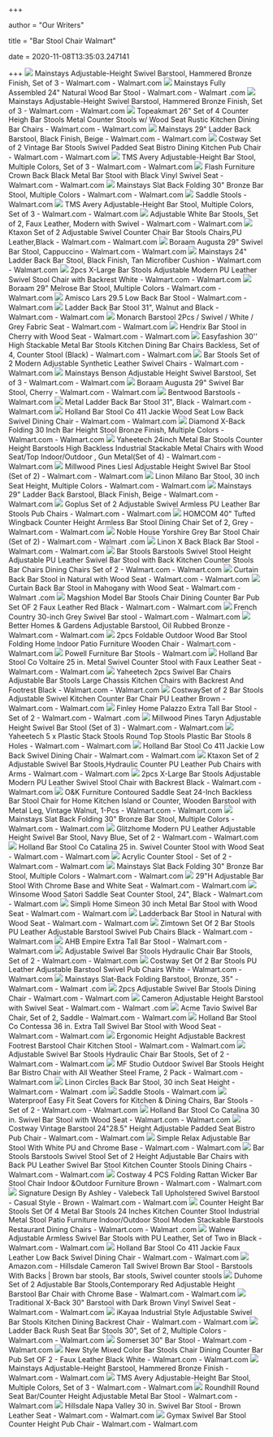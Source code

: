 +++
        
author = "Our Writers"
        
title = "Bar Stool Chair Walmart"
        
date = 2020-11-08T13:35:03.247141
        
+++
[ ![](https://i5.walmartimages.com/asr/e2b0e401-78d0-44b3-a08b-7f2d3590f9ed_1.95d4b4bc091f367b6328470f150ffc98.jpeg?odnWidth=612&odnHeight=612&odnBg=ffffff)](https://i5.walmartimages.com/asr/e2b0e401-78d0-44b3-a08b-7f2d3590f9ed_1.95d4b4bc091f367b6328470f150ffc98.jpeg?odnWidth=612&odnHeight=612&odnBg=ffffff) Mainstays Adjustable-Height Swivel Barstool, Hammered Bronze Finish, Set of  3 - Walmart.com - Walmart.com
[ ![](https://i5.walmartimages.com/asr/f0539dee-18ba-4642-bbce-c3599962d324_1.3196566acccb55bb8cfcda10cca0b03e.jpeg?odnWidth=612&odnHeight=612&odnBg=ffffff)](https://i5.walmartimages.com/asr/f0539dee-18ba-4642-bbce-c3599962d324_1.3196566acccb55bb8cfcda10cca0b03e.jpeg?odnWidth=612&odnHeight=612&odnBg=ffffff) Mainstays Fully Assembled 24" Natural Wood Bar Stool - Walmart.com - Walmart .com
[ ![](https://i5.walmartimages.com/asr/e82c0981-e6aa-41eb-9593-6ad17aef3b84_1.63a58056fc6e39cd8034829f331f38d1.jpeg?odnWidth=612&odnHeight=612&odnBg=ffffff)](https://i5.walmartimages.com/asr/e82c0981-e6aa-41eb-9593-6ad17aef3b84_1.63a58056fc6e39cd8034829f331f38d1.jpeg?odnWidth=612&odnHeight=612&odnBg=ffffff) Mainstays Adjustable-Height Swivel Barstool, Hammered Bronze Finish, Set of  3 - Walmart.com - Walmart.com
[ ![](https://i5.walmartimages.com/asr/f752f2b2-79ce-4dd9-8d61-6e9c2ad23bea_1.c227b8dcc39395495c64ff57d8269881.png?odnWidth=612&odnHeight=612&odnBg=ffffff)](https://i5.walmartimages.com/asr/f752f2b2-79ce-4dd9-8d61-6e9c2ad23bea_1.c227b8dcc39395495c64ff57d8269881.png?odnWidth=612&odnHeight=612&odnBg=ffffff) Topeakmart 26" Set of 4 Counter Heigh Bar Stools Metal Counter Stools w/  Wood Seat Rustic Kitchen Dining Bar Chairs - Walmart.com - Walmart.com
[ ![](https://i5.walmartimages.com/asr/c7ce7202-8f46-41d7-a286-5d88fb5d0210_1.f576ec13753d2ed2f0637effddd4b4df.jpeg)](https://i5.walmartimages.com/asr/c7ce7202-8f46-41d7-a286-5d88fb5d0210_1.f576ec13753d2ed2f0637effddd4b4df.jpeg) Mainstays 29" Ladder Back Barstool, Black Finish, Beige - Walmart.com -  Walmart.com
[ ![](https://i5.walmartimages.com/asr/c169f679-05ba-4f33-9f0a-efa390f93c42_1.e67e5f3cfcee0417307af9e4338773d2.jpeg?odnWidth=612&odnHeight=612&odnBg=ffffff)](https://i5.walmartimages.com/asr/c169f679-05ba-4f33-9f0a-efa390f93c42_1.e67e5f3cfcee0417307af9e4338773d2.jpeg?odnWidth=612&odnHeight=612&odnBg=ffffff) Costway Set of 2 Vintage Bar Stools Swivel Padded Seat Bistro Dining  Kitchen Pub Chair - Walmart.com - Walmart.com
[ ![](https://i5.walmartimages.com/asr/9f6a20bd-baf8-4d99-831f-f1102bab09be_1.e755b2353851cc8c8c1eb0f11591e06e.jpeg?odnWidth=612&odnHeight=612&odnBg=ffffff)](https://i5.walmartimages.com/asr/9f6a20bd-baf8-4d99-831f-f1102bab09be_1.e755b2353851cc8c8c1eb0f11591e06e.jpeg?odnWidth=612&odnHeight=612&odnBg=ffffff) TMS Avery Adjustable-Height Bar Stool, Multiple Colors, Set of 3 - Walmart.com  - Walmart.com
[ ![](https://i5.walmartimages.com/asr/e8f69714-ebad-47a7-86e1-ff710fe6b431_1.665c1c1ea6cb782f490d3b1701da4843.jpeg?odnWidth=612&odnHeight=612&odnBg=ffffff)](https://i5.walmartimages.com/asr/e8f69714-ebad-47a7-86e1-ff710fe6b431_1.665c1c1ea6cb782f490d3b1701da4843.jpeg?odnWidth=612&odnHeight=612&odnBg=ffffff) Flash Furniture Crown Back Black Metal Bar Stool with Black Vinyl Swivel  Seat - Walmart.com - Walmart.com
[ ![](https://i5.walmartimages.com/asr/1b58bea6-3d94-4344-ae04-0fdc23f2c5e6_1.04871d8b70f6f164d2d98067aa2b6188.jpeg)](https://i5.walmartimages.com/asr/1b58bea6-3d94-4344-ae04-0fdc23f2c5e6_1.04871d8b70f6f164d2d98067aa2b6188.jpeg) Mainstays Slat Back Folding 30" Bronze Bar Stool, Multiple Colors - Walmart.com  - Walmart.com
[ ![](https://i5.walmartimages.com/asr/35f26b19-dc35-48d3-924c-233ab20ef65b_2.3cd0618096032f8f3edc7235a6e85bbb.jpeg)](https://i5.walmartimages.com/asr/35f26b19-dc35-48d3-924c-233ab20ef65b_2.3cd0618096032f8f3edc7235a6e85bbb.jpeg) Saddle Stools - Walmart.com
[ ![](https://i5.walmartimages.com/asr/b6341189-211f-4ca3-b565-d0046a5de11b_1.be0a727030ded0c8fc63821b870e2986.jpeg?odnWidth=612&odnHeight=612&odnBg=ffffff)](https://i5.walmartimages.com/asr/b6341189-211f-4ca3-b565-d0046a5de11b_1.be0a727030ded0c8fc63821b870e2986.jpeg?odnWidth=612&odnHeight=612&odnBg=ffffff) TMS Avery Adjustable-Height Bar Stool, Multiple Colors, Set of 3 - Walmart.com  - Walmart.com
[ ![](https://i5.walmartimages.com/asr/b2143c5b-f8f9-4968-8291-6c09dfd89936_1.5d7d46721c333013cadfba7e7f066851.png?odnWidth=612&odnHeight=612&odnBg=ffffff)](https://i5.walmartimages.com/asr/b2143c5b-f8f9-4968-8291-6c09dfd89936_1.5d7d46721c333013cadfba7e7f066851.png?odnWidth=612&odnHeight=612&odnBg=ffffff) Adjustable White Bar Stools, Set of 2, Faux Leather, Modern with Swivel -  Walmart.com - Walmart.com
[ ![](https://i5.walmartimages.com/asr/ae404ca2-3789-42be-963c-4e1a42fcda4d_1.ebaae42a7fe9a0db463663a48546ce84.jpeg?odnWidth=612&odnHeight=612&odnBg=ffffff)](https://i5.walmartimages.com/asr/ae404ca2-3789-42be-963c-4e1a42fcda4d_1.ebaae42a7fe9a0db463663a48546ce84.jpeg?odnWidth=612&odnHeight=612&odnBg=ffffff) Ktaxon Set of 2 Adjustable Swivel Counter Chair Bar Stools Chairs,PU  Leather,Black - Walmart.com - Walmart.com
[ ![](https://i5.walmartimages.com/asr/918c863a-7005-42fa-9437-ca2a5a93eb15_2.a01c8684fedcaff2eaa646b680b2b5cc.jpeg)](https://i5.walmartimages.com/asr/918c863a-7005-42fa-9437-ca2a5a93eb15_2.a01c8684fedcaff2eaa646b680b2b5cc.jpeg) Boraam Augusta 29" Swivel Bar Stool, Cappuccino - Walmart.com - Walmart.com
[ ![](https://i5.walmartimages.com/asr/76e68f53-fc11-4f73-aa8a-5aab1ec8db67_1.7e7f0eb013f1e2bdc03b8abdad48ac97.jpeg)](https://i5.walmartimages.com/asr/76e68f53-fc11-4f73-aa8a-5aab1ec8db67_1.7e7f0eb013f1e2bdc03b8abdad48ac97.jpeg) Mainstays 24" Ladder Back Bar Stool, Black Finish, Tan Microfiber Cushion -  Walmart.com - Walmart.com
[ ![](https://i5.walmartimages.com/asr/fadee1b2-2a1a-4435-99dd-99ed0d39262d_1.5d4cdb87983bd6ffee1a714a271250bc.png?odnWidth=612&odnHeight=612&odnBg=ffffff)](https://i5.walmartimages.com/asr/fadee1b2-2a1a-4435-99dd-99ed0d39262d_1.5d4cdb87983bd6ffee1a714a271250bc.png?odnWidth=612&odnHeight=612&odnBg=ffffff) 2pcs X-Large Bar Stools Adjustable Modern PU Leather Swivel Stool Chair  with Backrest White - Walmart.com - Walmart.com
[ ![](https://i5.walmartimages.com/asr/acc289be-4fa2-4cff-a21c-c32172477ef4_1.9959325b63959194460f455669fd7814.jpeg?odnWidth=612&odnHeight=612&odnBg=ffffff)](https://i5.walmartimages.com/asr/acc289be-4fa2-4cff-a21c-c32172477ef4_1.9959325b63959194460f455669fd7814.jpeg?odnWidth=612&odnHeight=612&odnBg=ffffff) Boraam 29" Melrose Bar Stool, Multiple Colors - Walmart.com - Walmart.com
[ ![](https://i5.walmartimages.com/asr/504c4b7f-4454-4a23-84aa-5b29091951eb_1.8f0fe093c02cab06464b47c001c7ed88.jpeg?odnWidth=612&odnHeight=612&odnBg=ffffff)](https://i5.walmartimages.com/asr/504c4b7f-4454-4a23-84aa-5b29091951eb_1.8f0fe093c02cab06464b47c001c7ed88.jpeg?odnWidth=612&odnHeight=612&odnBg=ffffff) Amisco Lars 29.5 Low Back Bar Stool - Walmart.com - Walmart.com
[ ![](https://i5.walmartimages.com/asr/be41ecb0-37e1-474b-a0c4-e3a4e308c724_4.3fa14d3d55aba2cc4e1aff78c44f74a0.jpeg?odnWidth=612&odnHeight=612&odnBg=ffffff)](https://i5.walmartimages.com/asr/be41ecb0-37e1-474b-a0c4-e3a4e308c724_4.3fa14d3d55aba2cc4e1aff78c44f74a0.jpeg?odnWidth=612&odnHeight=612&odnBg=ffffff) Ladder Back Bar Stool 31", Walnut and Black - Walmart.com - Walmart.com
[ ![](https://i5.walmartimages.com/asr/cff42670-c922-4c48-8972-7d8bc6e6e84d_1.f404dbee7501ffa57554af03e36e8701.jpeg?odnWidth=612&odnHeight=612&odnBg=ffffff)](https://i5.walmartimages.com/asr/cff42670-c922-4c48-8972-7d8bc6e6e84d_1.f404dbee7501ffa57554af03e36e8701.jpeg?odnWidth=612&odnHeight=612&odnBg=ffffff) Monarch Barstool 2Pcs / Swivel / White / Grey Fabric Seat - Walmart.com -  Walmart.com
[ ![](https://i5.walmartimages.com/asr/b76a20df-881f-45d2-a2d3-d7a7e3e3cbe4.a391e6b5e1337ac4abbe0695498f475a.jpeg?odnWidth=612&odnHeight=612&odnBg=ffffff)](https://i5.walmartimages.com/asr/b76a20df-881f-45d2-a2d3-d7a7e3e3cbe4.a391e6b5e1337ac4abbe0695498f475a.jpeg?odnWidth=612&odnHeight=612&odnBg=ffffff) Hendrix Bar Stool in Cherry with Wood Seat - Walmart.com - Walmart.com
[ ![](https://i5.walmartimages.com/asr/2da056af-107b-4d19-be0a-88fedec43711_1.39c6eef91c4613877933a86c733794d3.jpeg?odnWidth=612&odnHeight=612&odnBg=ffffff)](https://i5.walmartimages.com/asr/2da056af-107b-4d19-be0a-88fedec43711_1.39c6eef91c4613877933a86c733794d3.jpeg?odnWidth=612&odnHeight=612&odnBg=ffffff) Easyfashion 30'' High Stackable Metal Bar Stools Kitchen Dining Bar Chairs  Backless, Set of 4, Counter Stool (Black) - Walmart.com - Walmart.com
[ ![](https://i5.walmartimages.com/asr/b2207820-6cb0-405f-a247-0c9f1f13377e_1.41666c7fe44bb2327401dedba1397fd7.png?odnWidth=612&odnHeight=612&odnBg=ffffff)](https://i5.walmartimages.com/asr/b2207820-6cb0-405f-a247-0c9f1f13377e_1.41666c7fe44bb2327401dedba1397fd7.png?odnWidth=612&odnHeight=612&odnBg=ffffff) Bar Stools Set of 2 Modern Adjustable Synthetic Leather Swivel Chairs -  Walmart.com - Walmart.com
[ ![](https://i5.walmartimages.com/asr/51863eb3-74b3-43c1-9343-a565b9d68bf0_3.fce65e28a57b21667296cf393859e4d9.jpeg?odnWidth=612&odnHeight=612&odnBg=ffffff)](https://i5.walmartimages.com/asr/51863eb3-74b3-43c1-9343-a565b9d68bf0_3.fce65e28a57b21667296cf393859e4d9.jpeg?odnWidth=612&odnHeight=612&odnBg=ffffff) Mainstays Benson Adjustable Height Swivel Barstool, Set of 3 - Walmart.com  - Walmart.com
[ ![](https://i5.walmartimages.com/asr/60150377-908b-41bb-bb2c-6a92b7f17a80_1.03a724860ff6674203cc0d3db558fa2a.jpeg?odnWidth=612&odnHeight=612&odnBg=ffffff)](https://i5.walmartimages.com/asr/60150377-908b-41bb-bb2c-6a92b7f17a80_1.03a724860ff6674203cc0d3db558fa2a.jpeg?odnWidth=612&odnHeight=612&odnBg=ffffff) Boraam Augusta 29" Swivel Bar Stool, Cherry - Walmart.com - Walmart.com
[ ![](https://i5.walmartimages.com/asr/08b46f16-98d6-4513-8be8-aad2f96e3ba7_1.31356b7c70b95069015ef1506ed5e1e1.jpeg)](https://i5.walmartimages.com/asr/08b46f16-98d6-4513-8be8-aad2f96e3ba7_1.31356b7c70b95069015ef1506ed5e1e1.jpeg) Bentwood Barstools - Walmart.com
[ ![](https://i5.walmartimages.com/asr/9b93ff2d-d542-4e98-b406-5190fc038ecb_1.186c208a61b4e22315970b3b4e0889ff.jpeg?odnWidth=612&odnHeight=612&odnBg=ffffff)](https://i5.walmartimages.com/asr/9b93ff2d-d542-4e98-b406-5190fc038ecb_1.186c208a61b4e22315970b3b4e0889ff.jpeg?odnWidth=612&odnHeight=612&odnBg=ffffff) Metal Ladder Back Bar Stool 31", Black - Walmart.com - Walmart.com
[ ![](https://i5.walmartimages.com/asr/f33aa4c8-3e8b-41b4-9c42-79b2ff00b100_1.1550d84eea59c647aafe5e941faf8ef3.jpeg?odnWidth=612&odnHeight=612&odnBg=ffffff)](https://i5.walmartimages.com/asr/f33aa4c8-3e8b-41b4-9c42-79b2ff00b100_1.1550d84eea59c647aafe5e941faf8ef3.jpeg?odnWidth=612&odnHeight=612&odnBg=ffffff) Holland Bar Stool Co 411 Jackie Wood Seat Low Back Swivel Dining Chair -  Walmart.com - Walmart.com
[ ![](https://i5.walmartimages.com/asr/0e6f5993-bd80-49cb-a179-4a097c888cbe_1.da6ba1790bd2541d52a1ae009c2f0fae.jpeg?odnWidth=612&odnHeight=612&odnBg=ffffff)](https://i5.walmartimages.com/asr/0e6f5993-bd80-49cb-a179-4a097c888cbe_1.da6ba1790bd2541d52a1ae009c2f0fae.jpeg?odnWidth=612&odnHeight=612&odnBg=ffffff) Diamond X-Back Folding 30 Inch Bar Height Stool Bronze Finish, Multiple  Colors - Walmart.com - Walmart.com
[ ![](https://i5.walmartimages.com/asr/bd269639-d8f9-4bda-b544-fe527263f2f1_1.8060df179f04b50176a72e9d17c810ba.jpeg?odnWidth=612&odnHeight=612&odnBg=ffffff)](https://i5.walmartimages.com/asr/bd269639-d8f9-4bda-b544-fe527263f2f1_1.8060df179f04b50176a72e9d17c810ba.jpeg?odnWidth=612&odnHeight=612&odnBg=ffffff) Yaheetech 24inch Metal Bar Stools Counter Height Barstools High Backless  Industrial Stackable Metal Chairs with Wood Seat/Top Indoor/Outdoor , Gun  Metal(Set of 4) - Walmart.com - Walmart.com
[ ![](https://i5.walmartimages.com/asr/a1bc10c3-31c8-4645-a614-75aafba54290_1.fe3d5dfc7e0a48a641045b435b9280fd.jpeg?odnWidth=612&odnHeight=612&odnBg=ffffff)](https://i5.walmartimages.com/asr/a1bc10c3-31c8-4645-a614-75aafba54290_1.fe3d5dfc7e0a48a641045b435b9280fd.jpeg?odnWidth=612&odnHeight=612&odnBg=ffffff) Millwood Pines Liesl Adjustable Height Swivel Bar Stool (Set of 2) - Walmart.com  - Walmart.com
[ ![](https://i5.walmartimages.com/asr/15a59de9-0c05-4676-99d0-c0a850e83c44_1.7d638eaea20e2e1f00d4d23a2e3e9378.jpeg?odnWidth=612&odnHeight=612&odnBg=ffffff)](https://i5.walmartimages.com/asr/15a59de9-0c05-4676-99d0-c0a850e83c44_1.7d638eaea20e2e1f00d4d23a2e3e9378.jpeg?odnWidth=612&odnHeight=612&odnBg=ffffff) Linon Milano Bar Stool, 30 inch Seat Height, Multiple Colors - Walmart.com  - Walmart.com
[ ![](https://i5.walmartimages.com/asr/f99d73a8-c7b7-4724-aa37-39f8bb29bcd9_1.6617aa9ce2c1222ae88559d7f84a66e8.jpeg?odnWidth=612&odnHeight=612&odnBg=ffffff)](https://i5.walmartimages.com/asr/f99d73a8-c7b7-4724-aa37-39f8bb29bcd9_1.6617aa9ce2c1222ae88559d7f84a66e8.jpeg?odnWidth=612&odnHeight=612&odnBg=ffffff) Mainstays 29" Ladder Back Barstool, Black Finish, Beige - Walmart.com -  Walmart.com
[ ![](https://i5.walmartimages.com/asr/242d48d1-d3b5-42cf-8aaf-6c472f09d893_1.ad96f3f270af8c0630a8725a5c88ac4b.jpeg?odnWidth=612&odnHeight=612&odnBg=ffffff)](https://i5.walmartimages.com/asr/242d48d1-d3b5-42cf-8aaf-6c472f09d893_1.ad96f3f270af8c0630a8725a5c88ac4b.jpeg?odnWidth=612&odnHeight=612&odnBg=ffffff) Goplus Set of 2 Adjustable Swivel Armless PU Leather Bar Stools Pub Chairs  - Walmart.com - Walmart.com
[ ![](https://i5.walmartimages.com/asr/ad43bfc5-27ae-4b7f-bb21-b774aac0420b.a9014711f315637a6f6a5f4fd5e54e41.jpeg?odnWidth=612&odnHeight=612&odnBg=ffffff)](https://i5.walmartimages.com/asr/ad43bfc5-27ae-4b7f-bb21-b774aac0420b.a9014711f315637a6f6a5f4fd5e54e41.jpeg?odnWidth=612&odnHeight=612&odnBg=ffffff) HOMCOM 40" Tufted Wingback Counter Height Armless Bar Stool Dining Chair  Set of 2, Grey - Walmart.com - Walmart.com
[ ![](https://i5.walmartimages.com/asr/f29cf777-b437-434e-b736-2b4b81b15b66_1.75e2465dfa90e07b3d5fb89f07952bfb.jpeg?odnWidth=612&odnHeight=612&odnBg=ffffff)](https://i5.walmartimages.com/asr/f29cf777-b437-434e-b736-2b4b81b15b66_1.75e2465dfa90e07b3d5fb89f07952bfb.jpeg?odnWidth=612&odnHeight=612&odnBg=ffffff) Noble House Yorshire Grey Bar Stool Chair (Set of 2) - Walmart.com - Walmart .com
[ ![](https://i5.walmartimages.com/asr/5bf79f54-e1e8-4bba-a536-2220f93129ce_1.7da5e03aa25e6d4cb4336f3527dd029d.jpeg?odnWidth=612&odnHeight=612&odnBg=ffffff)](https://i5.walmartimages.com/asr/5bf79f54-e1e8-4bba-a536-2220f93129ce_1.7da5e03aa25e6d4cb4336f3527dd029d.jpeg?odnWidth=612&odnHeight=612&odnBg=ffffff) Linon X Back Black Bar Stool - Walmart.com - Walmart.com
[ ![](https://i5.walmartimages.com/asr/43622d47-c7b6-4446-a6d1-3abcb1303a76_1.2f63d375f528b54ac0cf754eb17bf45a.jpeg?odnWidth=612&odnHeight=612&odnBg=ffffff)](https://i5.walmartimages.com/asr/43622d47-c7b6-4446-a6d1-3abcb1303a76_1.2f63d375f528b54ac0cf754eb17bf45a.jpeg?odnWidth=612&odnHeight=612&odnBg=ffffff) Bar Stools Barstools Swivel Stool Height Adjustable PU Leather Swivel Bar  Stool with Back Kitchen Counter Stools Bar Chairs Dining Chairs Set of 2 -  Walmart.com - Walmart.com
[ ![](https://i5.walmartimages.com/asr/febcfb98-82ad-4903-bae1-41d89f3b42b6_1.56c0abc6f8f7f3276e5fa05ad0ffac31.jpeg?odnWidth=612&odnHeight=612&odnBg=ffffff)](https://i5.walmartimages.com/asr/febcfb98-82ad-4903-bae1-41d89f3b42b6_1.56c0abc6f8f7f3276e5fa05ad0ffac31.jpeg?odnWidth=612&odnHeight=612&odnBg=ffffff) Curtain Back Bar Stool in Natural with Wood Seat - Walmart.com - Walmart.com
[ ![](https://i5.walmartimages.com/asr/eda9f729-e209-4aff-8296-1973c06b77ef.f79e7085003e6ab69a9de77169429936.jpeg?odnWidth=612&odnHeight=612&odnBg=ffffff)](https://i5.walmartimages.com/asr/eda9f729-e209-4aff-8296-1973c06b77ef.f79e7085003e6ab69a9de77169429936.jpeg?odnWidth=612&odnHeight=612&odnBg=ffffff) Curtain Back Bar Stool in Mahogany with Wood Seat - Walmart.com - Walmart .com
[ ![](https://i5.walmartimages.com/asr/21a3ecf0-fe65-4eed-b7fe-3879a7e38d5e_1.e60ee61ed82d706cf208e1fa48e2668f.jpeg?odnWidth=2000&odnHeight=2000&odnBg=ffffff)](https://i5.walmartimages.com/asr/21a3ecf0-fe65-4eed-b7fe-3879a7e38d5e_1.e60ee61ed82d706cf208e1fa48e2668f.jpeg?odnWidth=2000&odnHeight=2000&odnBg=ffffff) Magshion Model Bar Stools Chair Dining Counter Bar Pub Set OF 2 Faux  Leather Red Black - Walmart.com - Walmart.com
[ ![](https://i5.walmartimages.com/asr/fdc2337d-dda7-47d3-b62f-4d158c93d662_1.211b08ab8f1622ed19bfc17a0c09093f.jpeg?odnWidth=612&odnHeight=612&odnBg=ffffff)](https://i5.walmartimages.com/asr/fdc2337d-dda7-47d3-b62f-4d158c93d662_1.211b08ab8f1622ed19bfc17a0c09093f.jpeg?odnWidth=612&odnHeight=612&odnBg=ffffff) French Country 30-inch Grey Swivel Bar stool - Walmart.com - Walmart.com
[ ![](https://i5.walmartimages.com/asr/c30a0683-d351-41c5-9400-fe5cd796576d_1.4dad0e53b7ffc415b087fceb5dd5f506.jpeg?odnWidth=612&odnHeight=612&odnBg=ffffff)](https://i5.walmartimages.com/asr/c30a0683-d351-41c5-9400-fe5cd796576d_1.4dad0e53b7ffc415b087fceb5dd5f506.jpeg?odnWidth=612&odnHeight=612&odnBg=ffffff) Better Homes & Gardens Adjustable Barstool, Oil Rubbed Bronze - Walmart.com  - Walmart.com
[ ![](https://i5.walmartimages.com/asr/5091b4aa-ed8d-418b-acc1-efa3a8405582_1.df437e4f5a2ba9d01204a4cdde9016eb.jpeg?odnWidth=612&odnHeight=612&odnBg=ffffff)](https://i5.walmartimages.com/asr/5091b4aa-ed8d-418b-acc1-efa3a8405582_1.df437e4f5a2ba9d01204a4cdde9016eb.jpeg?odnWidth=612&odnHeight=612&odnBg=ffffff) 2pcs Foldable Outdoor Wood Bar Stool Folding Home Indoor Patio Furniture  Wooden Chair - Walmart.com - Walmart.com
[ ![](https://i5.walmartimages.com/asr/1fe99ebe-5ff9-44ea-bafe-6a0d0a82a2a9_2.47284b8d280205691e32879a9ec4600c.jpeg)](https://i5.walmartimages.com/asr/1fe99ebe-5ff9-44ea-bafe-6a0d0a82a2a9_2.47284b8d280205691e32879a9ec4600c.jpeg) Powell Furniture Bar Stools - Walmart.com
[ ![](https://i5.walmartimages.com/asr/64bb6568-466d-4413-80fa-b04aa9d4f172_1.c06df643355478579d4185dedb81a9d5.jpeg?odnWidth=2000&odnHeight=2000&odnBg=ffffff)](https://i5.walmartimages.com/asr/64bb6568-466d-4413-80fa-b04aa9d4f172_1.c06df643355478579d4185dedb81a9d5.jpeg?odnWidth=2000&odnHeight=2000&odnBg=ffffff) Holland Bar Stool Co Voltaire 25 in. Metal Swivel Counter Stool with Faux  Leather Seat - Walmart.com - Walmart.com
[ ![](https://i5.walmartimages.com/asr/b0ff8e68-cf11-4b70-9ac3-cf0dbea32338.69b02467d3bfdd82d4b17aa4a1958f34.png?odnWidth=612&odnHeight=612&odnBg=ffffff)](https://i5.walmartimages.com/asr/b0ff8e68-cf11-4b70-9ac3-cf0dbea32338.69b02467d3bfdd82d4b17aa4a1958f34.png?odnWidth=612&odnHeight=612&odnBg=ffffff) Yaheetech 2pcs Swivel Bar Chairs Adjustable Bar Stools Large Chassis  Kitchen Chairs with Backrest And Footrest Black - Walmart.com - Walmart.com
[ ![](https://i5.walmartimages.com/asr/9350e243-5aa8-47e0-9115-5cd6a6971c94.7704eed978ddf2c273def730beb54300.jpeg?odnWidth=612&odnHeight=612&odnBg=ffffff)](https://i5.walmartimages.com/asr/9350e243-5aa8-47e0-9115-5cd6a6971c94.7704eed978ddf2c273def730beb54300.jpeg?odnWidth=612&odnHeight=612&odnBg=ffffff) CostwaySet of 2 Bar Stools Adjustable Swivel Kitchen Counter Bar Chair PU  Leather Brown - Walmart.com - Walmart.com
[ ![](https://i5.walmartimages.com/asr/11aedd3d-583e-40bf-8d61-e1a80d1fd270_1.c10cb081e1a2451135d75fd930f3a564.jpeg?odnWidth=612&odnHeight=612&odnBg=ffffff)](https://i5.walmartimages.com/asr/11aedd3d-583e-40bf-8d61-e1a80d1fd270_1.c10cb081e1a2451135d75fd930f3a564.jpeg?odnWidth=612&odnHeight=612&odnBg=ffffff) Finley Home Palazzo Extra Tall Bar Stool - Set of 2 - Walmart.com - Walmart .com
[ ![](https://i5.walmartimages.com/asr/b6c0f2c3-9bba-4c0f-8525-f5040b680372_1.f21cc3ddd8393b5ece750b896ac93956.jpeg?odnWidth=612&odnHeight=612&odnBg=ffffff)](https://i5.walmartimages.com/asr/b6c0f2c3-9bba-4c0f-8525-f5040b680372_1.f21cc3ddd8393b5ece750b896ac93956.jpeg?odnWidth=612&odnHeight=612&odnBg=ffffff) Millwood Pines Taryn Adjustable Height Swivel Bar Stool (Set of 3) - Walmart.com  - Walmart.com
[ ![](https://i5.walmartimages.com/asr/fbd80f76-423a-4531-bd4b-3d4cdbcbad84_1.9c496e622fc7e06e948dea5682e2feb6.jpeg?odnWidth=612&odnHeight=612&odnBg=ffffff)](https://i5.walmartimages.com/asr/fbd80f76-423a-4531-bd4b-3d4cdbcbad84_1.9c496e622fc7e06e948dea5682e2feb6.jpeg?odnWidth=612&odnHeight=612&odnBg=ffffff) Yaheetech 5 x Plastic Stack Stools Round Top Stools Plastic Bar Stools 8  Holes - Walmart.com - Walmart.com
[ ![](https://i5.walmartimages.com/asr/882a0763-49ee-4f15-bead-bed0ad02177c_1.301fbc1fd4ce71e03e1f12fcaf55f78d.jpeg?odnWidth=612&odnHeight=612&odnBg=ffffff)](https://i5.walmartimages.com/asr/882a0763-49ee-4f15-bead-bed0ad02177c_1.301fbc1fd4ce71e03e1f12fcaf55f78d.jpeg?odnWidth=612&odnHeight=612&odnBg=ffffff) Holland Bar Stool Co 411 Jackie Low Back Swivel Dining Chair - Walmart.com  - Walmart.com
[ ![](https://i5.walmartimages.com/asr/20951708-b8ea-43b9-9180-3e79ba4c6293_1.beb7f8a3aeae8dc0f229fff0f03e56fa.jpeg?odnWidth=612&odnHeight=612&odnBg=ffffff)](https://i5.walmartimages.com/asr/20951708-b8ea-43b9-9180-3e79ba4c6293_1.beb7f8a3aeae8dc0f229fff0f03e56fa.jpeg?odnWidth=612&odnHeight=612&odnBg=ffffff) Ktaxon Set of 2 Adjustable Swivel Bar Stools,Hydraulic Counter PU Leather  Pub Chairs with Arms - Walmart.com - Walmart.com
[ ![](https://i5.walmartimages.com/asr/9654285c-31cd-4e08-9f7c-370548cee4b2_1.aadacbd368815df7f7725f63d61950c3.png?odnWidth=612&odnHeight=612&odnBg=ffffff)](https://i5.walmartimages.com/asr/9654285c-31cd-4e08-9f7c-370548cee4b2_1.aadacbd368815df7f7725f63d61950c3.png?odnWidth=612&odnHeight=612&odnBg=ffffff) 2pcs X-Large Bar Stools Adjustable Modern PU Leather Swivel Stool Chair  with Backrest Black - Walmart.com - Walmart.com
[ ![](https://i5.walmartimages.com/asr/a92d581a-990a-4e14-904b-46c22cb08d58_1.0aa1e67adbe012ee808d6f582cc893ee.jpeg?odnWidth=612&odnHeight=612&odnBg=ffffff)](https://i5.walmartimages.com/asr/a92d581a-990a-4e14-904b-46c22cb08d58_1.0aa1e67adbe012ee808d6f582cc893ee.jpeg?odnWidth=612&odnHeight=612&odnBg=ffffff) O&K Furniture Contoured Saddle Seat 24-Inch Backless Bar Stool Chair for  Home Kitchen Island or Counter, Wooden Barstool with Metal Leg, Vintage  Walnut, 1-Pcs - Walmart.com - Walmart.com
[ ![](https://i5.walmartimages.com/asr/7ac3f107-c14d-482e-a5f8-ed47f72121fa_1.658ded8bae989067686f94de78374cfa.jpeg)](https://i5.walmartimages.com/asr/7ac3f107-c14d-482e-a5f8-ed47f72121fa_1.658ded8bae989067686f94de78374cfa.jpeg) Mainstays Slat Back Folding 30" Bronze Bar Stool, Multiple Colors - Walmart.com  - Walmart.com
[ ![](https://i5.walmartimages.com/asr/9bb24a64-df9d-4494-8445-61b543106800_1.e86cb0d09a09fa00824f4c0ce8dbdec2.jpeg?odnWidth=612&odnHeight=612&odnBg=ffffff)](https://i5.walmartimages.com/asr/9bb24a64-df9d-4494-8445-61b543106800_1.e86cb0d09a09fa00824f4c0ce8dbdec2.jpeg?odnWidth=612&odnHeight=612&odnBg=ffffff) Glitzhome Modern PU Leather Adjustable Height Swivel Bar Stool, Navy Blue,  Set of 2 - Walmart.com - Walmart.com
[ ![](https://i5.walmartimages.com/asr/6ab04cc8-c0f3-4e8a-9b95-0b3e50d4a121_1.ba364679030284ae8157962414f0072a.jpeg?odnWidth=612&odnHeight=612&odnBg=ffffff)](https://i5.walmartimages.com/asr/6ab04cc8-c0f3-4e8a-9b95-0b3e50d4a121_1.ba364679030284ae8157962414f0072a.jpeg?odnWidth=612&odnHeight=612&odnBg=ffffff) Holland Bar Stool Co Catalina 25 in. Swivel Counter Stool with Wood Seat -  Walmart.com - Walmart.com
[ ![](https://i5.walmartimages.com/asr/9d27171b-8438-4d34-9897-f01ca37d632f_1.5eb01fca302f2cf069e4d38a9cf46226.jpeg?odnWidth=612&odnHeight=612&odnBg=ffffff)](https://i5.walmartimages.com/asr/9d27171b-8438-4d34-9897-f01ca37d632f_1.5eb01fca302f2cf069e4d38a9cf46226.jpeg?odnWidth=612&odnHeight=612&odnBg=ffffff) Acrylic Counter Stool - Set of 2 - Walmart.com - Walmart.com
[ ![](https://i5.walmartimages.com/asr/3a5a954f-c4d1-419f-add2-a9a939bfed5a_1.ec3dfbe569d536460439fc3f750f4194.jpeg)](https://i5.walmartimages.com/asr/3a5a954f-c4d1-419f-add2-a9a939bfed5a_1.ec3dfbe569d536460439fc3f750f4194.jpeg) Mainstays Slat Back Folding 30" Bronze Bar Stool, Multiple Colors - Walmart.com  - Walmart.com
[ ![](https://i5.walmartimages.com/asr/d7b911e8-20f0-44f6-a882-fdf37f0ab4a6_1.a137bf81cc584e71a77f424f0d95f80c.jpeg?odnWidth=612&odnHeight=612&odnBg=ffffff)](https://i5.walmartimages.com/asr/d7b911e8-20f0-44f6-a882-fdf37f0ab4a6_1.a137bf81cc584e71a77f424f0d95f80c.jpeg?odnWidth=612&odnHeight=612&odnBg=ffffff) 29"H Adjustable Bar Stool With Chrome Base and White Seat - Walmart.com -  Walmart.com
[ ![](https://i5.walmartimages.com/asr/fa842347-e9b8-4212-a669-3a6259142d96_1.9202144ac10bcb5cff03054b88268d21.jpeg?odnWidth=612&odnHeight=612&odnBg=ffffff)](https://i5.walmartimages.com/asr/fa842347-e9b8-4212-a669-3a6259142d96_1.9202144ac10bcb5cff03054b88268d21.jpeg?odnWidth=612&odnHeight=612&odnBg=ffffff) Winsome Wood Satori Saddle Seat Counter Stool, 24", Black - Walmart.com -  Walmart.com
[ ![](https://i5.walmartimages.com/asr/c33e2041-5b90-4934-8414-f7078af45426_1.3319d022c61e84e06b8b6b4fabd0cd10.jpeg?odnWidth=612&odnHeight=612&odnBg=ffffff)](https://i5.walmartimages.com/asr/c33e2041-5b90-4934-8414-f7078af45426_1.3319d022c61e84e06b8b6b4fabd0cd10.jpeg?odnWidth=612&odnHeight=612&odnBg=ffffff) Simpli Home Simeon 30 inch Metal Bar Stool with Wood Seat - Walmart.com -  Walmart.com
[ ![](https://i5.walmartimages.com/asr/35754dd8-3107-4e1b-b685-ff21d59e0916_1.a267e9a91bc7ad5f3a55f4f6b52afc08.jpeg?odnWidth=612&odnHeight=612&odnBg=ffffff)](https://i5.walmartimages.com/asr/35754dd8-3107-4e1b-b685-ff21d59e0916_1.a267e9a91bc7ad5f3a55f4f6b52afc08.jpeg?odnWidth=612&odnHeight=612&odnBg=ffffff) Ladderback Bar Stool in Natural with Wood Seat - Walmart.com - Walmart.com
[ ![](https://i5.walmartimages.com/asr/49fd268a-81fb-4263-af62-6a3e0683fcfc_1.aca4cc19cf337dad42e2ef3d945ba60e.jpeg?odnWidth=612&odnHeight=612&odnBg=ffffff)](https://i5.walmartimages.com/asr/49fd268a-81fb-4263-af62-6a3e0683fcfc_1.aca4cc19cf337dad42e2ef3d945ba60e.jpeg?odnWidth=612&odnHeight=612&odnBg=ffffff) Zimtown Set Of 2 Bar Stools PU Leather Adjustable Barstool Swivel Pub Chairs  Black - Walmart.com - Walmart.com
[ ![](https://i5.walmartimages.com/asr/65259d24-bb6d-48f3-bbbf-b8c00e989a56_1.28ade965b5a8e7a6f1dec0a5bd5543c6.jpeg)](https://i5.walmartimages.com/asr/65259d24-bb6d-48f3-bbbf-b8c00e989a56_1.28ade965b5a8e7a6f1dec0a5bd5543c6.jpeg) AHB Empire Extra Tall Bar Stool - Walmart.com - Walmart.com
[ ![](https://i5.walmartimages.com/asr/2f701f8f-8d00-4fa0-be6f-959af6deaf75_1.07399aaf86c354cac6bb0254dad89ec6.jpeg?odnWidth=612&odnHeight=612&odnBg=ffffff)](https://i5.walmartimages.com/asr/2f701f8f-8d00-4fa0-be6f-959af6deaf75_1.07399aaf86c354cac6bb0254dad89ec6.jpeg?odnWidth=612&odnHeight=612&odnBg=ffffff) Adjustable Swivel Bar Stools Hydraulic Chair Bar Stools, Set of 2 - Walmart.com  - Walmart.com
[ ![](https://i5.walmartimages.com/asr/4e111b41-5ba7-462b-b808-62857707e41d_1.1def9d56fdc4c5cc4b74ea05f2442039.jpeg?odnWidth=612&odnHeight=612&odnBg=ffffff)](https://i5.walmartimages.com/asr/4e111b41-5ba7-462b-b808-62857707e41d_1.1def9d56fdc4c5cc4b74ea05f2442039.jpeg?odnWidth=612&odnHeight=612&odnBg=ffffff) Costway Set Of 2 Bar Stools PU Leather Adjustable Barstool Swivel Pub Chairs  White - Walmart.com - Walmart.com
[ ![](https://i5.walmartimages.com/asr/6ec6539c-49f7-4a84-9caf-bd840002782d_1.3ca7a2be6502d42585ff6ee24ee375e0.jpeg?odnWidth=612&odnHeight=612&odnBg=ffffff)](https://i5.walmartimages.com/asr/6ec6539c-49f7-4a84-9caf-bd840002782d_1.3ca7a2be6502d42585ff6ee24ee375e0.jpeg?odnWidth=612&odnHeight=612&odnBg=ffffff) Mainstays Slat-Back Folding Barstool, Bronze, 35" - Walmart.com - Walmart .com
[ ![](https://i5.walmartimages.com/asr/9b845bba-1e86-4528-b1a2-80509d1c5003_1.8c7982d34b3f5c856de8bb4913ab9333.png?odnWidth=612&odnHeight=612&odnBg=ffffff)](https://i5.walmartimages.com/asr/9b845bba-1e86-4528-b1a2-80509d1c5003_1.8c7982d34b3f5c856de8bb4913ab9333.png?odnWidth=612&odnHeight=612&odnBg=ffffff) 2pcs Adjustable Swivel Bar Stools Dining Chair - Walmart.com - Walmart.com
[ ![](https://i5.walmartimages.com/asr/d092a490-3eef-4967-9819-767973ce0852_1.d3550ce31d623a56ed309625bf99c7f9.jpeg?odnWidth=612&odnHeight=612&odnBg=ffffff)](https://i5.walmartimages.com/asr/d092a490-3eef-4967-9819-767973ce0852_1.d3550ce31d623a56ed309625bf99c7f9.jpeg?odnWidth=612&odnHeight=612&odnBg=ffffff) Cameron Adjustable Height Barstool with Swivel Seat - Walmart.com - Walmart .com
[ ![](https://i5.walmartimages.com/asr/e6943a4d-99d4-4b8b-b539-a4920e1bee8a_1.ee2a947eb1b5640b1bc978273c24018e.jpeg?odnWidth=612&odnHeight=612&odnBg=ffffff)](https://i5.walmartimages.com/asr/e6943a4d-99d4-4b8b-b539-a4920e1bee8a_1.ee2a947eb1b5640b1bc978273c24018e.jpeg?odnWidth=612&odnHeight=612&odnBg=ffffff) Acme Tavio Swivel Bar Chair, Set of 2, Saddle - Walmart.com - Walmart.com
[ ![](https://i5.walmartimages.com/asr/89a34339-b532-4097-a5c6-50ff5ff200e6_1.1de40e3ebb7c97751b6561aeba0e41e9.jpeg?odnWidth=612&odnHeight=612&odnBg=ffffff)](https://i5.walmartimages.com/asr/89a34339-b532-4097-a5c6-50ff5ff200e6_1.1de40e3ebb7c97751b6561aeba0e41e9.jpeg?odnWidth=612&odnHeight=612&odnBg=ffffff) Holland Bar Stool Co Contessa 36 in. Extra Tall Swivel Bar Stool with Wood  Seat - Walmart.com - Walmart.com
[ ![](https://i5.walmartimages.com/asr/6b7e3ccd-9641-48a8-b73e-d07ecf000db7_1.02832b571d3d3777e48707cd064c8e22.jpeg?odnWidth=612&odnHeight=612&odnBg=ffffff)](https://i5.walmartimages.com/asr/6b7e3ccd-9641-48a8-b73e-d07ecf000db7_1.02832b571d3d3777e48707cd064c8e22.jpeg?odnWidth=612&odnHeight=612&odnBg=ffffff) Ergonomic Height Adjustable Backrest Footrest Barstool Chair Kitchen Stool  - Walmart.com - Walmart.com
[ ![](https://i5.walmartimages.com/asr/8f48a867-ffd4-44d8-b1d6-861314dfa984_1.d3022c3bab808eed6d4fc7dceffbd516.jpeg?odnWidth=612&odnHeight=612&odnBg=ffffff)](https://i5.walmartimages.com/asr/8f48a867-ffd4-44d8-b1d6-861314dfa984_1.d3022c3bab808eed6d4fc7dceffbd516.jpeg?odnWidth=612&odnHeight=612&odnBg=ffffff) Adjustable Swivel Bar Stools Hydraulic Chair Bar Stools, Set of 2 - Walmart.com  - Walmart.com
[ ![](https://i5.walmartimages.com/asr/4ee68499-1504-4416-9634-3573a99e2651.240b7d6cb78dc5ca1a833bd5f4404f00.jpeg?odnWidth=612&odnHeight=612&odnBg=ffffff)](https://i5.walmartimages.com/asr/4ee68499-1504-4416-9634-3573a99e2651.240b7d6cb78dc5ca1a833bd5f4404f00.jpeg?odnWidth=612&odnHeight=612&odnBg=ffffff) MF Studio Outdoor Swivel Bar Stools Height Bar Bistro Chair with All  Weather Steel Frame, 2 Pack - Walmart.com - Walmart.com
[ ![](https://i5.walmartimages.com/asr/9d9fb8d1-e8f4-46cc-88af-29818bba8dc0_1.97c5575893c25c85cdeea081a6013bdf.jpeg?odnWidth=612&odnHeight=612&odnBg=ffffff)](https://i5.walmartimages.com/asr/9d9fb8d1-e8f4-46cc-88af-29818bba8dc0_1.97c5575893c25c85cdeea081a6013bdf.jpeg?odnWidth=612&odnHeight=612&odnBg=ffffff) Linon Circles Back Bar Stool, 30 inch Seat Height - Walmart.com - Walmart .com
[ ![](https://i5.walmartimages.com/asr/5d5a6f15-1b00-4dca-a9a0-d7f1bcd6ae08_1.714a31ff0f5f47d99510e9c7f564b06b.jpeg)](https://i5.walmartimages.com/asr/5d5a6f15-1b00-4dca-a9a0-d7f1bcd6ae08_1.714a31ff0f5f47d99510e9c7f564b06b.jpeg) Saddle Stools - Walmart.com
[ ![](https://i5.walmartimages.com/asr/0c4099e6-6f82-4dc5-bfa1-d4f825b290f4_1.9375613644b64bdf3ebf5b5e766ffe45.jpeg?odnWidth=612&odnHeight=612&odnBg=ffffff)](https://i5.walmartimages.com/asr/0c4099e6-6f82-4dc5-bfa1-d4f825b290f4_1.9375613644b64bdf3ebf5b5e766ffe45.jpeg?odnWidth=612&odnHeight=612&odnBg=ffffff) Waterproof Easy Fit Seat Covers for Kitchen & Dining Chairs, Bar Stools -  Set of 2 - Walmart.com - Walmart.com
[ ![](https://i5.walmartimages.com/asr/40435fc3-f152-4ed4-8825-64ee7b690deb_1.560a30b50324a3b2b226fe59c2b29365.jpeg?odnWidth=2000&odnHeight=2000&odnBg=ffffff)](https://i5.walmartimages.com/asr/40435fc3-f152-4ed4-8825-64ee7b690deb_1.560a30b50324a3b2b226fe59c2b29365.jpeg?odnWidth=2000&odnHeight=2000&odnBg=ffffff) Holland Bar Stool Co Catalina 30 in. Swivel Bar Stool with Wood Seat -  Walmart.com - Walmart.com
[ ![](https://i5.walmartimages.com/asr/8c825388-bdf3-44ba-b590-e4c085c8678b_1.c9f95a1110b2386ad82887002387f6f0.jpeg?odnWidth=612&odnHeight=612&odnBg=ffffff)](https://i5.walmartimages.com/asr/8c825388-bdf3-44ba-b590-e4c085c8678b_1.c9f95a1110b2386ad82887002387f6f0.jpeg?odnWidth=612&odnHeight=612&odnBg=ffffff) Costway Vintage Barstool 24"28.5" Height Adjustable Padded Seat Bistro Pub  Chair - Walmart.com - Walmart.com
[ ![](https://i5.walmartimages.com/asr/a34de646-b47f-447e-987c-973cc783eca4_1.55e55ad5595a7974096c10a171c28762.jpeg?odnWidth=612&odnHeight=612&odnBg=ffffff)](https://i5.walmartimages.com/asr/a34de646-b47f-447e-987c-973cc783eca4_1.55e55ad5595a7974096c10a171c28762.jpeg?odnWidth=612&odnHeight=612&odnBg=ffffff) Simple Relax Adjustable Bar Stool With White PU and Chrome Base - Walmart.com  - Walmart.com
[ ![](https://i5.walmartimages.com/asr/9b14a304-9cda-4ab2-82ac-770eeb5fa7a2_1.7f8625e0f07097f2bc6f34a8af931930.jpeg?odnWidth=612&odnHeight=612&odnBg=ffffff)](https://i5.walmartimages.com/asr/9b14a304-9cda-4ab2-82ac-770eeb5fa7a2_1.7f8625e0f07097f2bc6f34a8af931930.jpeg?odnWidth=612&odnHeight=612&odnBg=ffffff) Bar Stools Barstools Swivel Stool Set of 2 Height Adjustable Bar Chairs  with Back PU Leather Swivel Bar Stool Kitchen Counter Stools Dining Chairs  - Walmart.com - Walmart.com
[ ![](https://i5.walmartimages.com/asr/d8056720-6d4d-47a3-829a-dfae290b5899_1.fcba6c0223c8278200b9cee161a43604.jpeg?odnWidth=612&odnHeight=612&odnBg=ffffff)](https://i5.walmartimages.com/asr/d8056720-6d4d-47a3-829a-dfae290b5899_1.fcba6c0223c8278200b9cee161a43604.jpeg?odnWidth=612&odnHeight=612&odnBg=ffffff) Costway 4 PCS Folding Rattan Wicker Bar Stool Chair Indoor &Outdoor  Furniture Brown - Walmart.com - Walmart.com
[ ![](https://i5.walmartimages.com/asr/bbbe7bf8-0ee0-490f-977f-cea73dd25992_1.117f462421951a6a77ed37929fa4bd64.jpeg?odnWidth=612&odnHeight=612&odnBg=ffffff)](https://i5.walmartimages.com/asr/bbbe7bf8-0ee0-490f-977f-cea73dd25992_1.117f462421951a6a77ed37929fa4bd64.jpeg?odnWidth=612&odnHeight=612&odnBg=ffffff) Signature Design By Ashley - Valebeck Tall Upholstered Swivel Barstool -  Casual Style - Brown - Walmart.com - Walmart.com
[ ![](https://i5.walmartimages.com/asr/feaad894-c405-432f-8630-cde0a31452b4_1.f6c8025d2b84ac79822c2d7f3785df83.jpeg?odnWidth=612&odnHeight=612&odnBg=ffffff)](https://i5.walmartimages.com/asr/feaad894-c405-432f-8630-cde0a31452b4_1.f6c8025d2b84ac79822c2d7f3785df83.jpeg?odnWidth=612&odnHeight=612&odnBg=ffffff) Counter Height Bar Stools Set Of 4 Metal Bar Stools 24 Inches Kitchen  Counter Stool Industrial Metal Stool Patio Furniture Indoor/Outdoor Stool  Moden Stackable Barstools Restaurant Dining Chairs - Walmart.com - Walmart .com
[ ![](https://i5.walmartimages.com/asr/bfba3e20-3b2b-4a4b-8e16-2e8e7d9bcf8e_1.ae338ab11f267b873cbc00a899c11495.jpeg?odnWidth=612&odnHeight=612&odnBg=ffffff)](https://i5.walmartimages.com/asr/bfba3e20-3b2b-4a4b-8e16-2e8e7d9bcf8e_1.ae338ab11f267b873cbc00a899c11495.jpeg?odnWidth=612&odnHeight=612&odnBg=ffffff) Walnew Adjustable Armless Swivel Bar Stools with PU Leather, Set of Two in  Black - Walmart.com - Walmart.com
[ ![](https://i5.walmartimages.com/asr/3a2309e7-7510-43d8-864a-663698c36572_1.71a6d91ebf2d155612fb2ca86258c44e.jpeg?odnWidth=450&odnHeight=450&odnBg=ffffff)](https://i5.walmartimages.com/asr/3a2309e7-7510-43d8-864a-663698c36572_1.71a6d91ebf2d155612fb2ca86258c44e.jpeg?odnWidth=450&odnHeight=450&odnBg=ffffff) Holland Bar Stool Co 411 Jackie Faux Leather Low Back Swivel Dining Chair -  Walmart.com - Walmart.com
[ ![](https://i.pinimg.com/originals/08/c5/84/08c5841ea44c506a468d48fb88dca9b7.jpg)](https://i.pinimg.com/originals/08/c5/84/08c5841ea44c506a468d48fb88dca9b7.jpg) Amazon.com - Hillsdale Cameron Tall Swivel Brown Bar Stool - Barstools With  Backs | Brown bar stools, Bar stools, Swivel counter stools
[ ![](https://i5.walmartimages.com/asr/d415561d-f4e6-45b8-ac6f-554293a509b8_1.b68be12b54102def768641b05dc1664f.jpeg?odnWidth=612&odnHeight=612&odnBg=ffffff)](https://i5.walmartimages.com/asr/d415561d-f4e6-45b8-ac6f-554293a509b8_1.b68be12b54102def768641b05dc1664f.jpeg?odnWidth=612&odnHeight=612&odnBg=ffffff) Duhome Set of 2 Adjustable Bar Stools,Contemporary Red Adjustable Height Barstool  Bar Chair with Chrome Base - Walmart.com - Walmart.com
[ ![](https://i5.walmartimages.com/asr/98202097-0019-484d-830c-dfed99c1b870_1.5f90e060e0b55104e5c7d308e8ae49ad.jpeg?odnWidth=450&odnHeight=450&odnBg=ffffff)](https://i5.walmartimages.com/asr/98202097-0019-484d-830c-dfed99c1b870_1.5f90e060e0b55104e5c7d308e8ae49ad.jpeg?odnWidth=450&odnHeight=450&odnBg=ffffff) Traditional X-Back 30" Barstool with Dark Brown Vinyl Swivel Seat - Walmart.com  - Walmart.com
[ ![](https://i5.walmartimages.com/asr/17863fdb-6915-4849-b93c-dc5264c08cd1_1.e0ae91867583293fdc208d0dede7b6e0.jpeg?odnWidth=612&odnHeight=612&odnBg=ffffff)](https://i5.walmartimages.com/asr/17863fdb-6915-4849-b93c-dc5264c08cd1_1.e0ae91867583293fdc208d0dede7b6e0.jpeg?odnWidth=612&odnHeight=612&odnBg=ffffff) iKayaa Industrial Style Adjustable Swivel Bar Stools Kitchen Dining  Backrest Chair - Walmart.com - Walmart.com
[ ![](https://i5.walmartimages.com/asr/0aefb5f5-75c8-4609-bce0-068ce3b37e45_1.fb03641ecf1f21aa74f35d69661251ab.jpeg?odnWidth=612&odnHeight=612&odnBg=ffffff)](https://i5.walmartimages.com/asr/0aefb5f5-75c8-4609-bce0-068ce3b37e45_1.fb03641ecf1f21aa74f35d69661251ab.jpeg?odnWidth=612&odnHeight=612&odnBg=ffffff) Ladder Back Rush Seat Bar Stools 30", Set of 2, Multiple Colors - Walmart.com  - Walmart.com
[ ![](https://i5.walmartimages.com/asr/07ba2799-200c-4993-9411-393eb0d540e6_1.834311d42e876bbad3d034c5a8c8ea75.jpeg?odnWidth=612&odnHeight=612&odnBg=ffffff)](https://i5.walmartimages.com/asr/07ba2799-200c-4993-9411-393eb0d540e6_1.834311d42e876bbad3d034c5a8c8ea75.jpeg?odnWidth=612&odnHeight=612&odnBg=ffffff) Somerset 30" Bar Stool - Walmart.com - Walmart.com
[ ![](https://i5.walmartimages.com/asr/54f48512-5cd2-4f32-bd3f-670f001add4e_1.7ebaedfba19cd6f4a269982e90e0f84e.jpeg?odnWidth=612&odnHeight=612&odnBg=ffffff)](https://i5.walmartimages.com/asr/54f48512-5cd2-4f32-bd3f-670f001add4e_1.7ebaedfba19cd6f4a269982e90e0f84e.jpeg?odnWidth=612&odnHeight=612&odnBg=ffffff) New Style Mixed Color Bar Stools Chair Dining Counter Bar Pub Set OF 2 -  Faux Leather Black White - Walmart.com - Walmart.com
[ ![](https://i5.walmartimages.com/asr/98a0cb94-6f2e-4594-961d-f1547266c30b_1.03a52399eb8692835025b6a1d7899db5.jpeg?odnWidth=612&odnHeight=612&odnBg=ffffff)](https://i5.walmartimages.com/asr/98a0cb94-6f2e-4594-961d-f1547266c30b_1.03a52399eb8692835025b6a1d7899db5.jpeg?odnWidth=612&odnHeight=612&odnBg=ffffff) Mainstays Adjustable-Height Barstool, Hammered Bronze Finish - Walmart.com  - Walmart.com
[ ![](https://i5.walmartimages.com/asr/06eabe41-1cb0-4072-8bcb-4f1347d07e83_2.7c5c0ca8ec3d140321398fa25c395d84.jpeg?odnWidth=612&odnHeight=612&odnBg=ffffff)](https://i5.walmartimages.com/asr/06eabe41-1cb0-4072-8bcb-4f1347d07e83_2.7c5c0ca8ec3d140321398fa25c395d84.jpeg?odnWidth=612&odnHeight=612&odnBg=ffffff) TMS Avery Adjustable-Height Bar Stool, Multiple Colors, Set of 3 - Walmart.com  - Walmart.com
[ ![](https://i5.walmartimages.com/asr/4cd0b403-b487-41fd-afb7-a27e325c25ca.4b7bc9f00c5fe9868e9453f23c9dba9a.jpeg?odnWidth=612&odnHeight=612&odnBg=ffffff)](https://i5.walmartimages.com/asr/4cd0b403-b487-41fd-afb7-a27e325c25ca.4b7bc9f00c5fe9868e9453f23c9dba9a.jpeg?odnWidth=612&odnHeight=612&odnBg=ffffff) Roundhill Round Seat Bar/Counter Height Adjustable Metal Bar Stool - Walmart.com  - Walmart.com
[ ![](https://i5.walmartimages.com/asr/f7c2d537-aa3e-4dc2-a81a-749fe1ad32d8.6e66941991ad356a683030c1235893a2.jpeg?odnWidth=282&odnHeight=282&odnBg=ffffff)](https://i5.walmartimages.com/asr/f7c2d537-aa3e-4dc2-a81a-749fe1ad32d8.6e66941991ad356a683030c1235893a2.jpeg?odnWidth=282&odnHeight=282&odnBg=ffffff) Hillsdale Napa Valley 30 in. Swivel Bar Stool - Brown Leather Seat - Walmart.com  - Walmart.com
[ ![](https://i5.walmartimages.com/asr/887e38c9-e96b-4cd3-9e8b-45054abb170b_1.239ce33056fd5853d5292d90589eaf60.jpeg?odnWidth=612&odnHeight=612&odnBg=ffffff)](https://i5.walmartimages.com/asr/887e38c9-e96b-4cd3-9e8b-45054abb170b_1.239ce33056fd5853d5292d90589eaf60.jpeg?odnWidth=612&odnHeight=612&odnBg=ffffff) Gymax Swivel Bar Stool Counter Height Pub Chair - Walmart.com - Walmart.com
